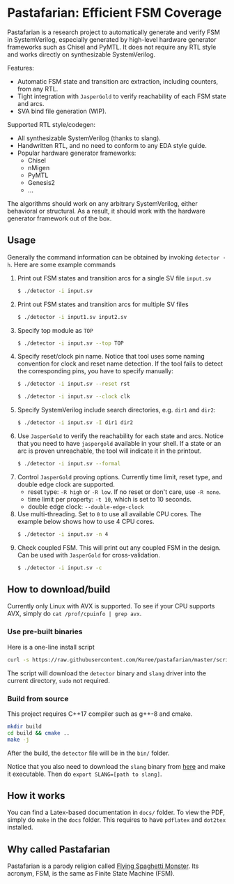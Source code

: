 Pastafarian: Efficient FSM Coverage
===================================
Pastafarian is a research project to automatically generate and verify FSM in SystemVerilog, especially generated
by high-level hardware generator frameworks such as Chisel and PyMTL. It does not require any RTL style and works
directly on synthesizable SystemVerilog. 

Features:
- Automatic FSM state and transition arc extraction, including counters, from any RTL.
- Tight integration with `JasperGold` to verify reachability of each FSM state and arcs.
- SVA bind file generation (WIP).

Supported RTL style/codegen:
- All synthesizable SystemVerilog (thanks to slang).
- Handwritten RTL, and no need to conform to any EDA style guide.
- Popular hardware generator frameworks:
  - Chisel
  - nMigen
  - PyMTL
  - Genesis2
  - ...


The algorithms should work on any arbitrary SystemVerilog, either behavioral or structural. As a result, it should
work with the hardware generator framework out of the box.

## Usage
Generally the command information can be obtained by invoking `detector -h`. Here are some example commands

1. Print out FSM states and transition arcs for a single SV file `input.sv`
   ```bash
   $ ./detector -i input.sv
   ```
2. Print out FSM states and transition arcs for multiple SV files
   ```bash
   $ ./detector -i input1.sv input2.sv
   ```
3. Specify top module as `TOP`
   ```bash
   $ ./detector -i input.sv --top TOP
   ```
4. Specify reset/clock pin name. Notice that tool uses some naming convention for clock and reset name detection.
   If the tool fails to detect the corresponding pins, you have to specify manually:
   ```bash
   $ ./detector -i input.sv --reset rst
   ```
   ```bash
   $ ./detector -i input.sv --clock clk
5. Specify SystemVerilog include search directories, e.g. `dir1` and `dir2`:
   ```bash
   $ ./detector -i input.sv -I dir1 dir2
   ```
6. Use `JasperGold` to verify the reachability for each state and arcs. Notice that you need to have `jaspergold`
  available in your shell. If a state or an arc is proven unreachable, the tool will indicate it in the printout.
   ```bash
   $ ./detector -i input.sv --formal
   ```
7. Control `JasperGold` proving options. Currently time limit, reset type, and double edge clock are supported.
   - reset type: `-R high` or `-R low`. If no reset or don't care, use `-R none`.
   - time limit per property: `-t 10`, which is set to 10 seconds.
   - double edge clock: `--double-edge-clock`
8. Use multi-threading. Set to `0` to use all available CPU cores. The example below shows how to use 4 CPU cores.
   ```bash
   $ ./detector -i input.sv -n 4
   ```
9. Check coupled FSM. This will print out any coupled FSM in the design. Can be used with `JasperGold` for
cross-validation.
   ```bash
   $ ./detector -i input.sv -c
   ```

## How to download/build
Currently only Linux with AVX is supported. To see if your CPU supports AVX, simply do `cat /prof/cpuinfo | grep avx`.
### Use pre-built binaries
Here is a one-line install script
```bash
curl -s https://raw.githubusercontent.com/Kuree/pastafarian/master/scripts/install.sh | sh
```
The script will download the `detector` binary and `slang` driver into the current directory, `sudo` not required.
### Build from source
This project requires C++17 compiler such as g++-8 and cmake.
```bash
mkdir build
cd build && cmake ..
make -j
```
After the build, the `detector` file will be in the `bin/` folder.

Notice that you also need to download the `slang` binary from [here](https://github.com/Kuree/binaries/raw/master/slang)
and make it executable. Then do `export SLANG=[path to slang]`.

## How it works
You can find a Latex-based documentation in `docs/` folder. To view the PDF, simply do `make` in the `docs` folder. This requires to have `pdflatex` and `dot2tex` installed.

## Why called Pastafarian
Pastafarian is a parody religion called [Flying Spaghetti Monster](https://en.wikipedia.org/wiki/Flying_Spaghetti_Monster).
Its acronym, FSM, is the same as Finite State Machine (FSM).